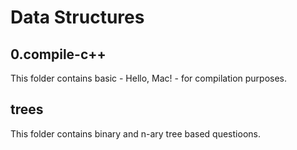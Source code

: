 # Data Structures

## 0.compile-c++
This folder contains basic - Hello, Mac! - for compilation purposes.

## trees
This folder contains binary and n-ary tree based questioons.
